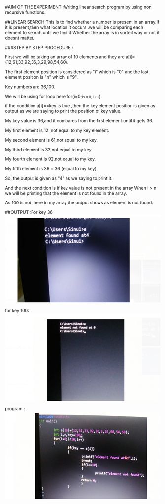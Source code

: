 #AIM OF THE EXPERIMENT :Writing linear search program  by using non recursive functions.

##LINEAR SEARCH:This is to find whether a number is present in an array.If it is present,then what location it occurs..we will be comparing each element to search until we find it.Whether  the array is in sorted way or not it doesnt matter.

###STEP BY STEP PROCEDURE :

 First we will be taking an array of 10 elements and they are a[i]={12,61,33,92,36,3,29,98,54,60}.

 The first element position is considered as "i" which is "0"
and the last element position is "n" which is "9".

 Key numbers are 36,100.

 We will be using for loop here for(i=0;i<=n;i++)

 if the condition a[i]==key is true ,then the key element position is given as output as we are saying to print the position of key value.

 My key value is 36,and it compares from the first element until it gets 36.
 
 My first element is 12 ,not equal to my key element.
 
  My second element is 61,not equal to my key.
  
 My third element is 33,not equal to my key.
 
 My fourth element is 92,not equal to my key.
 
 My fifth element is 36 = 36 (equal to my key)
 
 So, the output is given as "4" as we saying to print it.

 And the next condition is if key value is not present in the array
When i > n we will be printing that the element is not found in the array.

 As 100 is not there in my array the output shows as element is not found.

##OUTPUT :For key 36
![for  36](output.png)

for key 100:
![for key 100](output3.png)

program :
![code](code.png)



 
 


